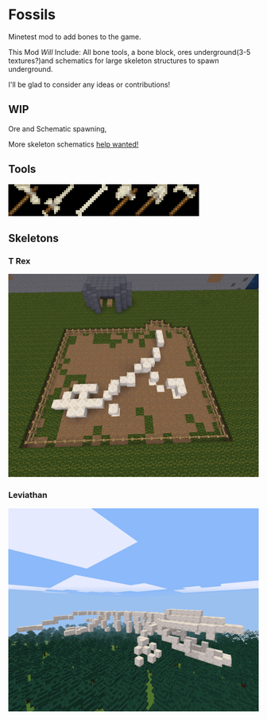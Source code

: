 # Fossils
Minetest mod to add bones to the game.

This Mod _Will_ Include: All bone tools, a bone block, ores underground(3-5 textures?)and schematics for large skeleton structures to spawn underground.

I'll be glad to consider any ideas or contributions!

## WIP

Ore and Schematic spawning,

More skeleton schematics [help wanted!](https://github.com/TekhnaeRaav/Fossils/issues/2)

## Tools
![Tools](promo/Tools_screenshot.png)

## Skeletons

### T Rex
![T Rex](promo/TR_Screenshot.png)


### Leviathan
![Leviathan](promo/Leviathan_Screenshot.png)

